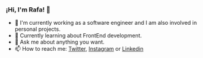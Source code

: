### ¡Hi, I'm Rafa! 🤗

- 🔭 I'm currently working as a software engineer and I am also involved in personal projects.
- 🌱 Currently learning about FrontEnd development.
- 💬 Ask me about anything you want.
- 📫 How to reach me: [Twitter](https://twitter.com/raficate), [Instagram](https://www.instagram.com/raficate/) or [Linkedin](https://www.linkedin.com/in/rafaelperezperona/)
